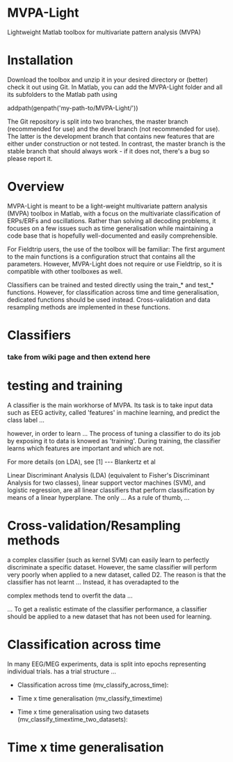 # MVPA-Light
Lightweight Matlab toolbox for multivariate pattern analysis (MVPA)

# Installation
Download the toolbox and unzip it in your desired directory or (better) check it out using Git. In Matlab, you can add the MVPA-Light folder and all its subfolders to the Matlab path using

addpath(genpath('my-path-to/MVPA-Light/'))

The Git repository is split into two branches, the master branch (recommended for use) and the devel branch (not recommended for use). The latter is the development branch that contains new features that are either under construction or not tested. In contrast, the master branch is the stable branch that should always work - if it does not, there's a bug so please report it.

# Overview
MVPA-Light is meant to be a light-weight multivariate pattern analysis (MVPA) toolbox in Matlab, with a focus on the multivariate classification of ERPs/ERFs and oscillations. Rather than solving all decoding problems, it focuses on a few issues such as time generalisation while maintaining a code base that is hopefully well-documented and easily comprehensible.

For Fieldtrip users, the use of the toolbox will be familiar: The first argument to the main functions is a configuration struct that contains all the parameters. However, MVPA-Light does not require or use Fieldtrip, so it is compatible with other toolboxes as well. 

Classifiers can be trained and tested directly using the train_* and test_* functions. However, for classification across time and time generalisation, dedicated functions should be used instead. Cross-validation and data resampling methods are implemented in these functions.

# Classifiers

### take from wiki page and then extend here


# testing and training 

A classifier is the main workhorse of MVPA. Its task is to take input data such as EEG activity, called 'features' in machine learning, and predict the class label ... 


however, in order to learn ... 
The process of tuning a classifier to do its job by exposing it to data is knowed as 'training'. During training, the classifier learns which features are important and which are not.

For more details (on LDA), see [1] --- Blankertz et al

Linear Discriminant Analysis (LDA) (equivalent to Fisher's Discriminant Analysis for two classes), linear support vector machines (SVM), and logistic regression, are all linear classifiers that perform classification by means of a linear hyperplane. The only ...
As a rule of thumb, ... 

# Cross-validation/Resampling methods

a complex classifier (such as kernel SVM) can easily learn to perfectly discriminate a specific dataset. However, the same classifier will perform very poorly when applied to a new dataset, called D2. The reason is that the classifier has not learnt ... Instead, it has overadapted to the 


complex methods tend to overfit the data ... 

...
To get a realistic estimate of the classifier performance, a classifier should be applied to a new dataset that has not been used for learning.


# Classification across time
In many EEG/MEG experiments, data is split into epochs representing individual trials. 
 has a trial structure ... 


* Classification across time (mv_classify_across_time): 

* Time x time generalisation (mv_classify_timextime)

* Time x time generalisation using two datasets (mv_classify_timextime_two_datasets): 



# Time x time generalisation






